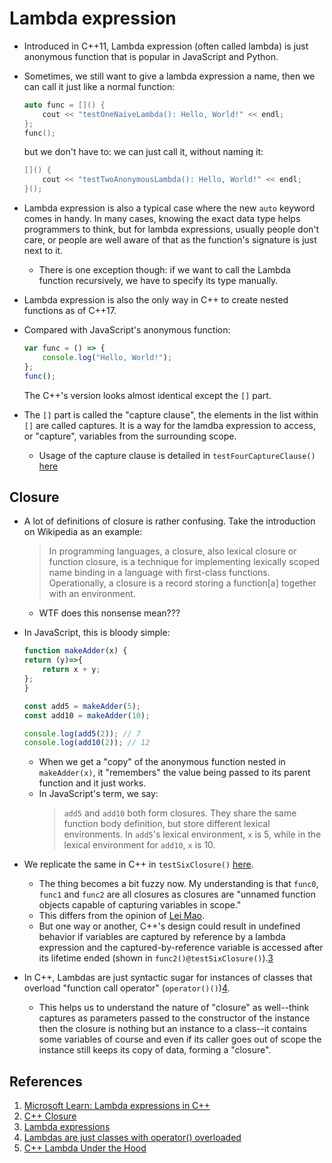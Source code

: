# Lambda expression

* Introduced in C++11, Lambda expression (often called lambda) is just
anonymous function that is popular in JavaScript and Python.

* Sometimes, we still want to give a lambda expression a name, then we can call
it just like a normal function:

    ```C++
    auto func = []() {
        cout << "testOneNaiveLambda(): Hello, World!" << endl;
    };
    func();
    ```

    but we don't have to: we can just call it, without naming it:

    ```C++
    []() {
        cout << "testTwoAnonymousLambda(): Hello, World!" << endl;
    }();
    ```

* Lambda expression is also a typical case where the new `auto` keyword comes
in handy. In many cases, knowing the exact data type helps programmers to
think, but for lambda expressions, usually people don't care, or people are
well aware of that as the function's signature is just next to it.
    * There is one exception though: if we want to call the Lambda function
    recursively, we have to specify its type manually.

* Lambda expression is also the only way in C++ to create nested functions as
of C++17.

* Compared with JavaScript's anonymous function:
    ```JavaScript
    var func = () => {
        console.log("Hello, World!");
    };
    func();
    ```
    The C++'s version looks almost identical except the `[]` part.

* The `[]` part is called the "capture clause", the elements in the list within
`[]` are called captures. It is a way for the lamdba expression to access, or
"capture", variables from the surrounding scope.
    * Usage of the capture clause is detailed in `testFourCaptureClause()`
    [here](./main.cpp) 


## Closure

* A lot of definitions of closure is rather confusing. Take the introduction
on Wikipedia as an example:

    > In programming languages, a closure, also lexical closure or function
    > closure, is a technique for implementing lexically scoped name binding
    > in a language with first-class functions. Operationally, a closure
    > is a record storing a function[a] together with an environment.

    * WTF does this nonsense mean???

* In JavaScript, this is bloody simple:

    ```JavaScript
    function makeAdder(x) {
    return (y)=>{
        return x + y;
    };
    }

    const add5 = makeAdder(5);
    const add10 = makeAdder(10);

    console.log(add5(2)); // 7
    console.log(add10(2)); // 12
    ```

    * When we get a "copy" of the anonymous function nested in `makeAdder(x)`,
    it "remembers" the value being passed to its parent function and it just
    works.
    * In JavaScript's term, we say:
        > `add5` and `add10` both form closures. They share the same function body
        > definition, but store different lexical environments. In `add5`'s
        > lexical environment, `x` is 5, while in the lexical environment for
        > `add10`, `x` is 10.

* We replicate the same in C++ in `testSixClosure()`  [here](./main.cpp).
    * The thing becomes a bit fuzzy now. My understanding is that `func0`,
    `func1` and `func2` are all closures as closures are "unnamed function
    objects capable of capturing variables in scope."
    * This differs from the opinion of [Lei Mao][2].
    * But one way or another, C++'s design could result in undefined behavior
    if variables are captured by reference by a lambda expression and the
    captured-by-reference variable is accessed after its lifetime ended (shown
    in `func2()@testSixClosure()`).[3][3]

* In C++, Lambdas are just syntactic sugar for instances of classes that
overload "function call operator" (`operator()()`)[4][4].
    * This helps us to understand the nature of "closure" as well--think
    captures as parameters passed to the constructor of the instance then the
    closure is nothing but an instance to a class--it contains some variables
    of course and even if its caller goes out of scope the instance still keeps
    its copy of data, forming a "closure".

## References

1. [Microsoft Learn: Lambda expressions in C++][1]
2. [C++ Closure][2]
3. [Lambda expressions][3]
4. [Lambdas are just classes with operator() overloaded][4]
5. [C++ Lambda Under the Hood][5]

[1]: https://learn.microsoft.com/en-us/cpp/cpp/lambda-expressions-in-cpp?view=msvc-170 "Microsoft Learn: Lambda expressions in C++"
[2]: https://leimao.github.io/blog/CPP-Closure/ "C++ Closure"
[3]: https://en.cppreference.com/w/cpp/language/lambda "Lambda expressions"
[4]: https://stackoverflow.com/questions/45831371/lambdas-are-just-classes-with-operator-overloaded "Lambdas are just classes with operator() overloaded?"
[5]: https://medium.com/software-design/c-lambda-under-the-hood-9b5cd06e550a "C++ Lambda Under the Hood"